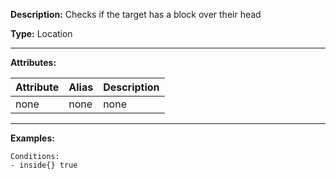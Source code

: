 **Description:** Checks if the target has a block over their head

**Type:** Location

---

**Attributes:**

| Attribute | Alias | Description |
| --------- | ----- | ----------- |
| none      | none  | none        |

---

**Examples:**

```
Conditions:
- inside{} true
```